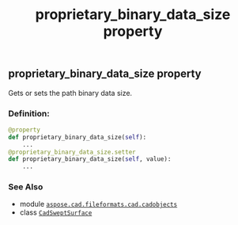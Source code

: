 ﻿---
title: proprietary_binary_data_size property
second_title: Aspose.CAD for Python via .NET API References
description: 
type: docs
weight: 530
url: /python-net/aspose.cad.fileformats.cad.cadobjects/cadsweptsurface/proprietary_binary_data_size/
is_root: false
---

## proprietary_binary_data_size property


Gets or sets the path binary data size.
### Definition:
```python
@property
def proprietary_binary_data_size(self):
    ...
@proprietary_binary_data_size.setter
def proprietary_binary_data_size(self, value):
    ...
```

### See Also
* module [`aspose.cad.fileformats.cad.cadobjects`](../../)
* class [`CadSweptSurface`](/cad/python-net/aspose.cad.fileformats.cad.cadobjects/cadsweptsurface)
